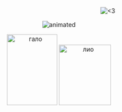 ㅤㅤㅤㅤㅤㅤㅤㅤㅤㅤㅤㅤㅤㅤㅤㅤㅤㅤㅤㅤㅤㅤㅤㅤㅤㅤㅤ![<3](https://komarev.com/ghpvc/?username=galswees&color=9d81ba)
<p align="center">
<img src=https://github.com/user-attachments/assets/d8bd79c1-b929-4019-95ef-ddcf8292213f alt="animated" />
</p> 

<p align="center">
<img width="116" height="164" alt="гало" src="https://github.com/user-attachments/assets/55ba78b6-54b0-4979-8d48-1b6588c32677" />
<img width="120" height="140" alt="лио" src="https://github.com/user-attachments/assets/24bfdadd-0e92-48e8-b83a-f7a8b270e14a" />
</p> 



